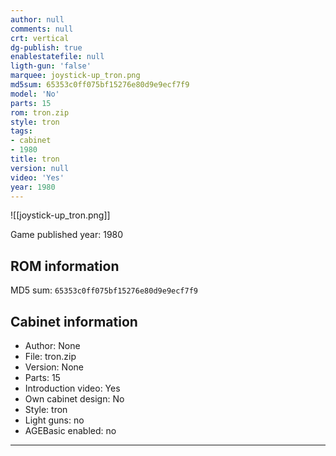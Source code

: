 ```yaml
---
author: null
comments: null
crt: vertical
dg-publish: true
enablestatefile: null
ligth-gun: 'false'
marquee: joystick-up_tron.png
md5sum: 65353c0ff075bf15276e80d9e9ecf7f9
model: 'No'
parts: 15
rom: tron.zip
style: tron
tags:
- cabinet
- 1980
title: tron
version: null
video: 'Yes'
year: 1980
---
```


![[joystick-up_tron.png]]

Game published year: 1980

## ROM information

MD5 sum: `65353c0ff075bf15276e80d9e9ecf7f9` 

## Cabinet information

- Author: None
- File: tron.zip
- Version: None
- Parts: 15
- Introduction video: Yes
- Own cabinet design: No
- Style: tron
- Light guns: no
- AGEBasic enabled: no

---

